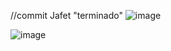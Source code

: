 //commit Jafet "terminado"
![image](https://github.com/user-attachments/assets/2c860ffc-aa09-4166-b49f-d1a66c9d62f4)

![image](https://github.com/user-attachments/assets/ea5027bc-a5e7-4c76-90dc-89043605dc65)
